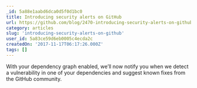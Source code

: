 ```yaml
---
_id: 5a88e1aabd6dca0d5f0d1bc0
title: Introducing security alerts on GitHub
url: https://github.com/blog/2470-introducing-security-alerts-on-github
category: articles
slug: 'introducing-security-alerts-on-github'
user_id: 5a83ce59d6eb0005c4ecda2c
createdOn: '2017-11-17T06:17:26.000Z'
tags: []
---
```


With your dependency graph enabled, we’ll now notify you when we detect a vulnerability in one of your dependencies and suggest known fixes from the GitHub community.
